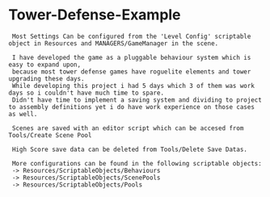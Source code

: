 # Tower-Defense-Example

     Most Settings Can be configured from the 'Level Config' scriptable object in Resources and MANAGERS/GameManager in the scene.
 
     I have developed the game as a pluggable behaviour system which is easy to expand upon,
     because most tower defense games have roguelite elements and tower upgrading these days.
     While developing this project i had 5 days which 3 of them was work days so i couldn't have much time to spare.
     Didn't have time to implement a saving system and dividing to project to assembly definitions yet i do have work experience on those cases as well.

     Scenes are saved with an editor script which can be accesed from Tools/Create Scene Pool

     High Score save data can be deleted from Tools/Delete Save Datas.

     More configurations can be found in the following scriptable objects:
     -> Resources/ScriptableObjects/Behaviours
     -> Resources/ScriptableObjects/ScenePools
     -> Resources/ScriptableObjects/Pools
